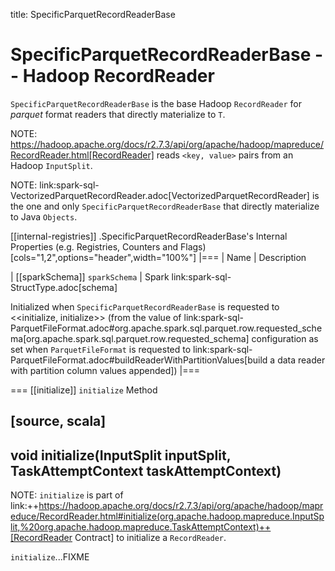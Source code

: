 title: SpecificParquetRecordReaderBase

# SpecificParquetRecordReaderBase -- Hadoop RecordReader

`SpecificParquetRecordReaderBase` is the base Hadoop `RecordReader` for *parquet* format readers that directly materialize to `T`.

NOTE: https://hadoop.apache.org/docs/r2.7.3/api/org/apache/hadoop/mapreduce/RecordReader.html[RecordReader] reads `<key, value>` pairs from an Hadoop `InputSplit`.

NOTE: link:spark-sql-VectorizedParquetRecordReader.adoc[VectorizedParquetRecordReader] is the one and only `SpecificParquetRecordReaderBase` that directly materialize to Java `Objects`.

[[internal-registries]]
.SpecificParquetRecordReaderBase's Internal Properties (e.g. Registries, Counters and Flags)
[cols="1,2",options="header",width="100%"]
|===
| Name
| Description

| [[sparkSchema]] `sparkSchema`
| Spark link:spark-sql-StructType.adoc[schema]

Initialized when `SpecificParquetRecordReaderBase` is requested to <<initialize, initialize>> (from the value of link:spark-sql-ParquetFileFormat.adoc#org.apache.spark.sql.parquet.row.requested_schema[org.apache.spark.sql.parquet.row.requested_schema] configuration as set when `ParquetFileFormat` is requested to link:spark-sql-ParquetFileFormat.adoc#buildReaderWithPartitionValues[build a data reader with partition column values appended])
|===

=== [[initialize]] `initialize` Method

[source, scala]
----
void initialize(InputSplit inputSplit, TaskAttemptContext taskAttemptContext)
----

NOTE: `initialize` is part of link:++https://hadoop.apache.org/docs/r2.7.3/api/org/apache/hadoop/mapreduce/RecordReader.html#initialize(org.apache.hadoop.mapreduce.InputSplit,%20org.apache.hadoop.mapreduce.TaskAttemptContext)++[RecordReader Contract] to initialize a `RecordReader`.

`initialize`...FIXME
